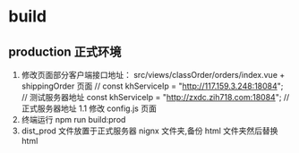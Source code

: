 # build

## production 正式环境

1. 修改页面部分客户端接口地址： src/views/classOrder/orders/index.vue + shippingOrder 页面
   // const khServiceIp = "http://117.159.3.248:18084"; // 测试服务器地址
   const khServiceIp = "http://zxdc.zih718.com:18084"; // 正式服务器地址
   1.1 修改 config.js 页面
2. 终端运行 npm run build:prod
3. dist_prod 文件放置于正式服务器 nignx 文件夹,备份 html 文件夹然后替换 html
